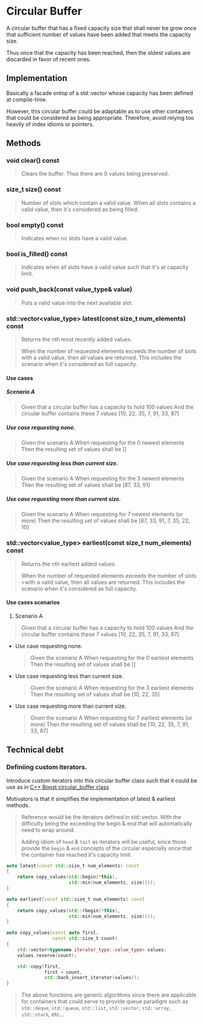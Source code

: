 # Circular Buffer
A circular buffer that has a fixed capacity size that shall never be grow once that sufficient number of
values have been added that meets the capacity size.

Thus once that the capacity has been reached, then the oldest values are discarded in favor of recent ones.

## Implementation
Basically a facade ontop of a std::vector<T> whose capacity has been defined at compile-time.

However, this circular buffer could be adaptable as to use other containers that could be considered
as being appropriate. Therefore, avoid relying too heavily of index idioms or pointers.

## Methods
### void clear() const
>Clears the buffer. Thus there are 0 values being preserved.

### size_t size() const
>Number of slots which contain a valid value.
>When all slots contains a valid value, then it's considered as being filled. 

### bool empty() const
>Indicates when no slots have a valid value.

### bool is_filled() const
>Indicates when all slots have a valid value such that it's at capacity limit.

### void push_back(const value_type& value)
>Puts a valid value into the next available slot.

### std::vector<value_type> latest(const size_t num_elements) const
>Returns the nth most recently added values.
>
>When the number of requested elements exceeds the number of slots with a valid value, then all values are
>returned. This includes the scenario when it's considered as full capacity.

#### Use cases
##### Scenario A
>Given that a circular buffer has a capacity to hold 100 values
>  And the circular buffer contains these 7 values [10, 22, 35, 7, 91, 33, 87]

##### Use case requesting none.
>Given the scenario A
> When requesting for the 0 newest elements
> Then the resulting set of values shall be []

##### Use case requesting less than current size.
> Given the scenario A
>  When requesting for the 3 newest elements
>  Then the resulting set of values shall be [87, 33, 91]

##### Use case requesting more than current size.
>Given the scenario A
> When requesting for 7 newest elements (or more)
> Then the resulting set of values shall be [87, 33, 91, 7, 35, 22, 10]


### std::vector<value_type> earliest(const size_t num_elements) const
>Returns the nth earliest added values.
>
>When the number of requested elements exceeds the number of slots >with a valid value, then all values are
>returned. This includes the scenario when it's considered as full capacity.

#### Use cases scenarios
1. Scenario A
  >Given that a circular buffer has a capacity to hold 100 values
  >  And the circular buffer contains these 7 values [10, 22, 35, 7, 91, 33, 87]

  - Use case requesting none.
    >Given the scenario A
    >When requesting for the 0 earliest elements
    >Then the resulting set of values shall be []

  - Use case requesting less than current size.
    >Given the scenario A
    > When requesting for the 3 earliest elements
    > Then the resulting set of values shall be [10, 22, 35]

  - Use case requesting more than current size.
    >Given the scenario A
    > When requesting for 7 earliest elements (or more)
    > Then the resulting set of values shall be [10, 22, 35, 7, 91, 33, 87]

## Technical debt
### Definiing custom iterators.
Introduce custom iterators into this circular buffer class such that it could be use as in
[C++ Boost circular_buffer class](https://www.boost.org/doc/libs/1_78_0/doc/html/circular_buffer.html)

Motivators is that it simplifies the implementation of latest & earliest methods.

>Reference would be the iterators defined in std::vector. With the difficulty being the exceeding the
>begin & end that will automatically need to wrap around.
>
>Adding idiom of `head` & `tail` as iterators will be useful, since those provide the  `begin` & `end`
>concepts of the circular especially once that the container has reached it's capacity limit.

```c++
auto latest(const std::size_t num_elements) const
{
    return copy_values(std::begin(*this),
                       std::min(num_elements, size()));
}

auto earliest(const std::size_t num_elements) const
{
    return copy_values(std::rbegin(*this),
                       std::min(num_elements, size()));
}

auto copy_values(const auto first,
                 const std::size_t count)
{
    std::vector<typename iterator_type::value_type> values;
    values.reserve(count);

    std::copy(first,
              first + count,
              std::back_insert_iterator(values));
}
```
>The above functions are generic algorithms since there are applicable for containers that could serve
>to provide queue paradigm such as `std::deque`, `std::queue`, `std::list`, `std::vector`, `std::array`, `std::stack`, etc...
